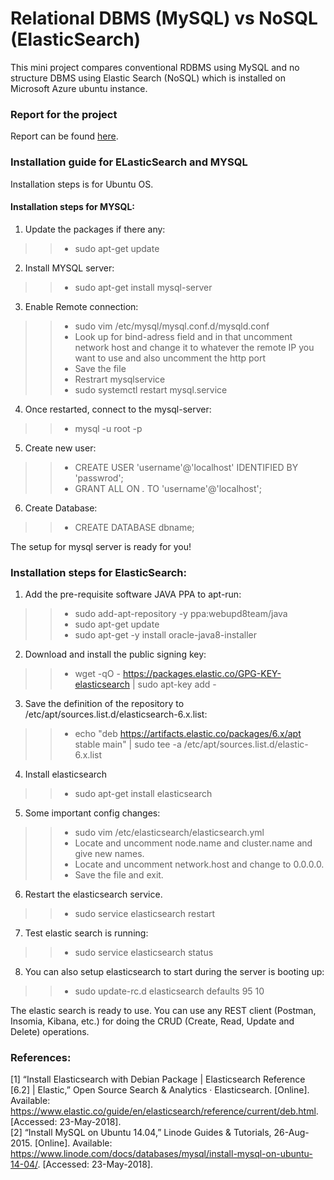 # Relational DBMS (MySQL) vs NoSQL (ElasticSearch)

This mini project compares conventional RDBMS using MySQL and no structure DBMS using Elastic Search (NoSQL) which is installed on Microsoft Azure ubuntu instance.


### Report for the project
Report can be found [here](https://github.com/dalalbhargav07/Data-Warehousing-to-Data-Analytics/blob/master/Relational%20DBMS%20(MySQL)%20vs%20NoSQL/Report.pdf).

### Installation guide for ELasticSearch and MYSQL

Installation steps is for Ubuntu OS.

#### Installation steps for MYSQL:

1. Update the packages if there any:
 >> * sudo apt-get update
2. Install MYSQL server:
  >> * sudo apt-get install mysql-server
3. Enable Remote connection:
  >> * sudo vim /etc/mysql/mysql.conf.d/mysqld.conf
  >> * Look up for bind-adress field and in that uncomment network host and change it to whatever the remote IP you want to use and also uncomment the http port
 >> * Save the file
 >> * Restrart mysqlservice 
 >> * sudo systemctl restart mysql.service
4. Once restarted, connect to the mysql-server:
  >> * mysql -u root -p
5. Create new user:
  >> * CREATE USER 'username'@'localhost' IDENTIFIED BY 'passwrod';
  >> * GRANT ALL ON *.* TO 'username'@'localhost';
6. Create Database:
  >> * CREATE DATABASE dbname;

The setup for mysql server is ready for you!

### Installation steps for ElasticSearch:

1. Add the pre-requisite software JAVA PPA to apt-run:
  >> * sudo add-apt-repository -y ppa:webupd8team/java
  >> * sudo apt-get update
  >> * sudo apt-get -y install oracle-java8-installer
2. Download and install the public signing key:
  >> * wget -qO - https://packages.elastic.co/GPG-KEY-elasticsearch | sudo apt-key add -
3. Save the definition of the repository to /etc/apt/sources.list.d/elasticsearch-6.x.list:
  >> * echo "deb https://artifacts.elastic.co/packages/6.x/apt stable main" | sudo tee -a /etc/apt/sources.list.d/elastic-6.x.list
4. Install elasticsearch
  >> * sudo apt-get install elasticsearch
5. Some important config changes:
  >> * sudo vim  /etc/elasticsearch/elasticsearch.yml
  >> * Locate and uncomment node.name and cluster.name and give new names.
  >> * Locate and uncomment network.host and change to 0.0.0.0.
  >> * Save the file and exit.
6. Restart the elasticsearch service.
  >> * sudo service elasticsearch restart
7. Test elastic search is running:
  >> * sudo service elasticsearch status
8. You can also setup elasticsearch to start during the server is booting up:
  >> * sudo update-rc.d elasticsearch defaults 95 10


The elastic search is ready to use. You can use any REST client (Postman, Insomia, Kibana, etc.) for doing the CRUD (Create, Read, Update and Delete) operations.

### References:

[1] “Install Elasticsearch with Debian Package | Elasticsearch Reference [6.2] | Elastic,” Open Source Search & Analytics · Elasticsearch. [Online]. Available: https://www.elastic.co/guide/en/elasticsearch/reference/current/deb.html. [Accessed: 23-May-2018]. <br />
[2] “Install MySQL on Ubuntu 14.04,” Linode Guides & Tutorials, 26-Aug-2015. [Online]. Available: https://www.linode.com/docs/databases/mysql/install-mysql-on-ubuntu-14-04/. [Accessed: 23-May-2018].


